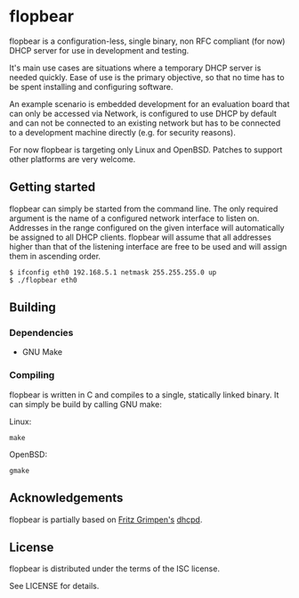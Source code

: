 # flopbear

flopbear is a configuration-less, single binary, non RFC compliant (for now) DHCP server for use in development and testing.

It's main use cases are situations where a temporary DHCP server is needed quickly. Ease of use is the primary objective, so that no time has to be spent installing and configuring software.

An example scenario is embedded development for an evaluation board that can only be accessed via Network, is configured to use DHCP by default and can not be connected to an existing network but has to be connected to a development machine directly (e.g. for security reasons).

For now flopbear is targeting only Linux and OpenBSD. Patches to support other platforms are very welcome.

## Getting started

flopbear can simply be started from the command line. The only required argument is the name of a configured network interface to listen on. Addresses in the range configured on the given interface will automatically be assigned to all DHCP clients. flopbear will assume that all addresses higher than that of the listening interface are free to be used and will assign them in ascending order.

```shell
$ ifconfig eth0 192.168.5.1 netmask 255.255.255.0 up
$ ./flopbear eth0
```

## Building

### Dependencies

* GNU Make

### Compiling

flopbear is written in C and compiles to a single, statically linked binary. It can simply be build by calling GNU make:

Linux:
```shell
make
```

OpenBSD:
```shell
gmake
```

## Acknowledgements

flopbear is partially based on [Fritz Grimpen's](https://user.math.uni-bremen.de/~grimpen/) [dhcpd](https://github.com/fritz0705/dhcpd). 

## License

flopbear is distributed under the terms of the ISC license.

See LICENSE for details.

